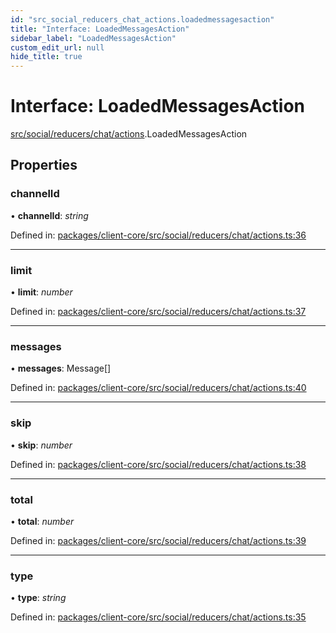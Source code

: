 ```yaml
---
id: "src_social_reducers_chat_actions.loadedmessagesaction"
title: "Interface: LoadedMessagesAction"
sidebar_label: "LoadedMessagesAction"
custom_edit_url: null
hide_title: true
---
```


# Interface: LoadedMessagesAction

[src/social/reducers/chat/actions](../modules/src_social_reducers_chat_actions.md).LoadedMessagesAction

## Properties

### channelId

• **channelId**: *string*

Defined in: [packages/client-core/src/social/reducers/chat/actions.ts:36](https://github.com/xr3ngine/xr3ngine/blob/77d12cea0/packages/client-core/src/social/reducers/chat/actions.ts#L36)

___

### limit

• **limit**: *number*

Defined in: [packages/client-core/src/social/reducers/chat/actions.ts:37](https://github.com/xr3ngine/xr3ngine/blob/77d12cea0/packages/client-core/src/social/reducers/chat/actions.ts#L37)

___

### messages

• **messages**: Message[]

Defined in: [packages/client-core/src/social/reducers/chat/actions.ts:40](https://github.com/xr3ngine/xr3ngine/blob/77d12cea0/packages/client-core/src/social/reducers/chat/actions.ts#L40)

___

### skip

• **skip**: *number*

Defined in: [packages/client-core/src/social/reducers/chat/actions.ts:38](https://github.com/xr3ngine/xr3ngine/blob/77d12cea0/packages/client-core/src/social/reducers/chat/actions.ts#L38)

___

### total

• **total**: *number*

Defined in: [packages/client-core/src/social/reducers/chat/actions.ts:39](https://github.com/xr3ngine/xr3ngine/blob/77d12cea0/packages/client-core/src/social/reducers/chat/actions.ts#L39)

___

### type

• **type**: *string*

Defined in: [packages/client-core/src/social/reducers/chat/actions.ts:35](https://github.com/xr3ngine/xr3ngine/blob/77d12cea0/packages/client-core/src/social/reducers/chat/actions.ts#L35)
